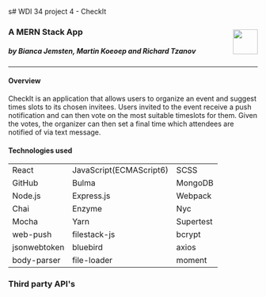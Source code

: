 s# WDI 34 project 4 - CheckIt <p display= "inline" style="float: right"><img src="./src/assets/images/checklogo.png" width="50"></p>
### A MERN Stack App
##### by Bianca Jemsten, Martin Koeoep and Richard Tzanov
---

#### Overview
CheckIt is an application that allows users to organize an event and suggest times slots to its chosen invitees. Users invited to the event receive a push notification and can then vote on the most suitable timeslots for them. Given the votes, the organizer can then set a final time which attendees are notified of via text message.  

#### Technologies used

||||
|--- |--- |--- |
|React|JavaScript(ECMAScript6)|SCSS|
|GitHub|Bulma|MongoDB|
|Node.js|Express.js|Webpack|
|Chai|Enzyme|Nyc|
|Mocha|Yarn|Supertest|
|web-push|filestack-js|bcrypt|
|jsonwebtoken|bluebird|axios|
|body-parser|file-loader|moment|

### Third party API's
